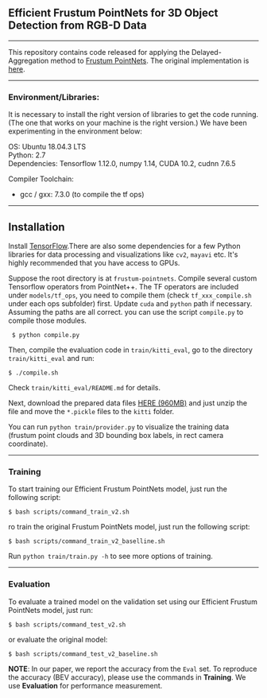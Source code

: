 ## Efficient Frustum PointNets for 3D Object Detection from RGB-D Data
------------
This repository contains code released for applying the Delayed-Aggregation method to [Frustum PointNets](https://arxiv.org/abs/1711.08488). The original implementation is [here](https://github.com/charlesq34/frustum-pointnets). 

---

### Environment/Libraries:
It is necessary to install the right version of libraries to get the code running. (The one that works on your machine is the right version.)
We have been experimenting in the environment below: <br>

OS: Ubuntu 18.04.3 LTS <br>
Python: 2.7 <br>
Dependencies: Tensorflow 1.12.0, numpy 1.14, CUDA 10.2, cudnn 7.6.5

Compiler Toolchain: 
- gcc / gxx: 7.3.0 (to compile the tf ops)

---

## Installation
Install <a href="https://www.tensorflow.org/install/">TensorFlow</a>.There are also some dependencies for a few Python libraries for data processing and visualizations like `cv2`, `mayavi`  etc. It's highly recommended that you have access to GPUs.

Suppose the root directory is at `frustum-pointnets`. Compile several custom Tensorflow operators from PointNet++. The TF operators are included under `models/tf_ops`, you need to compile them (check `tf_xxx_compile.sh` under each ops subfolder) first. Update `cuda` and `python` path if necessary. Assuming the paths are all correct. you can use the script `compile.py` to compile those modules.
```
 $ python compile.py
```
Then, compile the evaluation code in `train/kitti_eval`, go to the directory `train/kitti_eval` and run:
```
$ ./compile.sh
```
Check `train/kitti_eval/README.md` for details.

Next, download the prepared data files <a href="https://shapenet.cs.stanford.edu/media/frustum_data.zip" target="_blank">HERE (960MB)</a> and just unzip the file and move the `*.pickle` files to the `kitti` folder.

You can run `python train/provider.py` to visualize the training data (frustum point clouds and 3D bounding box labels, in rect camera coordinate).

---

### Training

To start training our Efficient Frustum PointNets model, just run the following script:
```
$ bash scripts/command_train_v2.sh
```
ro train the original Frustum PointNets model, just run the following script:
```
$ bash scripts/command_train_v2_baselline.sh
```
Run `python train/train.py -h` to see more options of training. 

---

### Evaluation
To evaluate a trained model on the validation set using our Efficient Frustum PointNets model, just run:
```
$ bash scripts/command_test_v2.sh
```
or evaluate the original model:
```
$ bash scripts/command_test_v2_baseline.sh
```

**NOTE**: In our paper, we report the accuracy from the `Eval` set. To reproduce the accuracy (BEV accuracy), please use the commands in **Training**. We use **Evaluation** for performance measurement.
